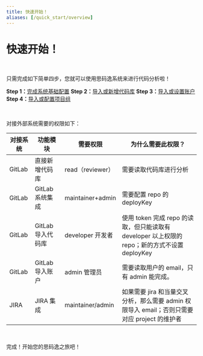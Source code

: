 ```yaml
---
title: 快速开始！
aliases: [/quick_start/overview]
---
```


# 快速开始！

<br />

只需完成如下简单四步，您就可以使用思码逸系统来进行代码分析啦！

**Step 1：**[完成系统基础配置](quick_start\step_1\0_system_configurations.md)
**Step 2：**[导入或新增代码库](quick_start\step_2\0_import_or_new_repository.md)
**Step 3：**[导入或设置账户](quick_start\step_3\0_import_or_new_account.md)
**Step 4：**[导入或配置项目组](quick_start\step_4\0_import_or_setup_project.md)

<br />

对接外部系统需要的权限如下：

| **对接系统** | **功能模块**      | **需要权限**     | **为什么需要此权限？**                                                                        |
| ------------ | ----------------- | ---------------- | --------------------------------------------------------------------------------------------- |
| GitLab       | 直接新增代码库    | read（reviewer） | 需要读取代码库进行分析                                                                        |
| GitLab       | GitLab 系统集成   | maintainer+admin | 需要配置 repo 的 deployKey                                                                    |
| GitLab       | GitLab 导入代码库 | developer 开发者 | 使用 token 完成 repo 的读取，但只能读取有 developer 以上权限的 repo；新的方式不设置 deployKey |
| GitLab       | GitLab 导入账户   | admin 管理员     | 需要读取用户的 email，只有 admin 能完成。                                                     |
| JIRA         | JIRA 集成         | maintainer/admin | 如果需要 jira 和当量交叉分析，那么需要 admin 权限导入 email；否则只需要对应 project 的维护者  |

<br />

完成！开始您的思码逸之旅吧！
